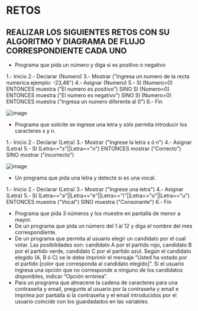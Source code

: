 # RETOS
## REALIZAR LOS SIGUIENTES RETOS CON SU ALGORITMO Y DIAGRAMA DE FLUJO CORRESPONDIENTE CADA UNO 

* Programa que pida un número y diga si es positivo o negativo

1.- Inicio
2.- Declarar (Numero)
3.- Mostrar ("Ingresa un numero de la recta numerica ejemplo: -23,46")
4.- Asignar (Numero)
5.- SI (Numero>0) ENTONCES muestra ("El numero es positivo") SINO SI (Numero<0) ENTONCES muestra ("El numero es negativo") SINO SI (Numero=0) ENTONCES muestra ("Ingresa un numero diferente al 0")
6.- Fin

![image](https://user-images.githubusercontent.com/101203621/159043254-030228d3-52e0-47c1-8211-3e21f87387c4.png)


* Programa que solicite se ingrese una letra y sólo permita introducir los caracteres s y n.

1.- Inicio
2.- Declarar (Letra)
3.- Mostrar ("Ingrese la letra s ó n")
4.- Asignar (Letra)
5.-  SI (Letra=="s"||Letra=="n") ENTONCES mostrar ("Correcto") SINO mostrar ("incorrecto")

![image](https://user-images.githubusercontent.com/101203621/159047042-bd63e08a-8feb-40be-bf97-ba5ccf075fde.png)


* Un programa que pida una letra y detecte si es una vocal. 

1.- Inicio
2.- Declarar (Letra)
3.- Mostrar ("Ingrese una letra")
4.- Asignar (Letra)
5.- SI (Letra=="a"||Letra=="e"||Letra=="i"||Letra=="o"||Letra=="u") ENTONCES muestra ("Vocal") SINO  muestra ("Consonante")
6.- Fin

* Programa que pida 3 números y los muestre en pantalla de menor a mayor.  
* De un programa que pida un número del 1 al 12 y diga el nombre del mes correspondiente.
* De un programa que permita al usuario elegir un candidato por el cual votar. Las posibilidades son: candidato A por el partido rojo, candidato B por el partido verde, candidato C por el partido azul. Según el candidato elegido (A, B ó C) se le debe imprimir el mensaje “Usted ha votado por el partido [color que corresponda al candidato elegido]”. Si el usuario ingresa una opción que no corresponde a ninguno de los candidatos disponibles, indicar “Opción errónea”.
* Para un programa que almacene la cadena de caracteres para una contraseña y email, pregunte al usuario por la contraseña y email e imprima por pantalla si la contraseña y el email introducidos por el usuario coincide con los guardadados en las variables.
